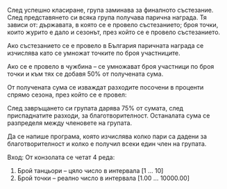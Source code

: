 След успешно класиране, група заминава за финалното състезание. След представянето си всяка група
получава парична награда. Тя зависи от: държавата, в която се е провело състезанието; броя точки, които
журито е дало и сезонът, през който се е провело състезанието. 

Ако състезанието се е провело в България паричната награда се изчислява като се умножат точките
по броя участниците.

Ако се е провело в чужбина – се умножават броя участници по броя точки и към тях се добавя 50% от
получената сума.

От получената сума се изваждат разходите посочени в проценти спрямо сезона, през който се е провел:

След завръщането си групата дарява 75% от сумата, след приспаднатите разходи, за благотворителност.
Останалата сума се разпределя между членовете на групата.

Да се напише програма, която изчислява колко пари са дадени за благотворителност и колко е получил
всеки един член на групата. 

Вход:
От конзолата се четат 4 реда:
1. Брой танцьори – цяло число в интервала [1 … 10]
2. Брой точки – реално число в интервала [1.00 … 10000.00]
